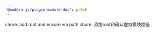 ```yaml
---
'@modern-js/plugin-module-doc': patch
---
```


chore: add root and ensure vm path
chore: 添加root和确认虚拟模块路径
